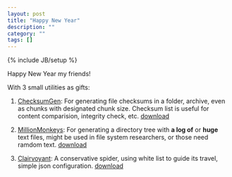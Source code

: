 ```yaml
---
layout: post
title: "Happy New Year"
description: ""
category: ""
tags: []
---
```

{% include JB/setup %}

Happy New Year my friends!

With 3 small utilities as gifts:

1. [ChecksumGen](https://github.com/ShiZhan/checksum-gen): For generating file checksums in a folder, archive, even as chunks with designated chunk size. Checksum list is useful for content comparision, integrity check, etc. [download](http://goo.gl/nINYvb)

2. [MillionMonkeys](https://github.com/ShiZhan/million-monkeys): For generating a directory tree with **a log of** or **huge** text files, might be used in file system researchers, or those need ramdom text. [download](http://goo.gl/if4oeq)

3. [Clairvoyant](https://github.com/ShiZhan/clairvoyant): A conservative spider, using white list to guide its travel, simple json configuration. [download](http://goo.gl/18obNG)